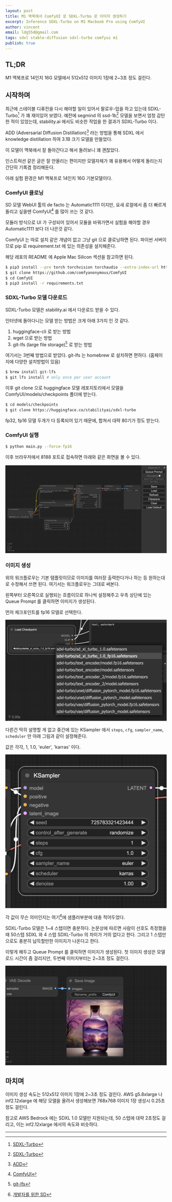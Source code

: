 ```yaml
---
layout: post
title: M1 맥북에서 ComfyUI 로 SDXL-Turbo 로 이미지 생성하기
excerpt: Inference SDXL-Turbo on M1 Macbook Pro using ComfyUI
author: vincent
email: ldg55d@gmail.com
tags: sdxl stable-diffusion sdxl-turbo comfyui m1
publish: true
---
```


## TL;DR

M1 맥북프로 14인치 16G 모델에서 512x512 이미지 1장에 2~3초 정도 걸린다.

## 시작하며

최근에 스테이블 디퓨전을 다시 해야할 일이 있어서 팔로우-업을 하고 있는데 SDXL-Turbo[^1] 가 꽤 재미있어 보였다. 예전에 segmind 의 ssd-1b[^1] 모델을 보면서 엄청 감탄한 적이 있었는데, stability.ai 에서도 비슷한 작업을 한 결과가 SDXL-Turbo 이다.

ADD (Adversarial Diffusion Distillation)[^3] 라는 방법을 통해 SDXL 에서 knowledge distillation 하여 3.1B 크기 모델을 만들었다.

이 모델이 맥북에서 잘 돌아간다고 해서 돌려보니 꽤 괜찮았다.

인스트럭션 같은 글은 잘 안올리는 편이지만 모델자체가 꽤 유용해서 어떻게 돌리는지 간단히 기록겸 정리해둔다.

아래 실험 환경은 M1 맥북프로 14인치 16G 기본모델이다.

### ComfyUI 클로닝

SD 모델 WebUI 툴의 de facto 는 Automatic1111 이지만, 요새 로컬에서 좀 더 빠르게 돌리고 싶을땐 ComfyUI[^4] 를 많이 쓰는 것 같다.

모듈러 방식으로 UI 가 구성되어 있어서 모듈을 바꿔가면서 실험을 해야할 경우 Automatic1111 보다 더 나은것 같다.

ComfyUI 는 따로 설치 같은 개념이 없고 그냥 git 으로 클로닝하면 된다. 파이썬 서버이므로 pip 로 requirement.txt 에 있는 의존성을 설치해준다.

해당 레포의 README 에 Apple Mac Silicon 섹션을 참고하면 된다.

```sh
$ pip3 install --pre torch torchvision torchaudio --extra-index-url https://download.pytorch.org/whl/nightly/cpu
$ git clone https://github.com/comfyanonymous/ComfyUI
$ cd ComfyUI
$ pip3 install -r requirements.txt
```

### SDXL-Turbo 모델 다운로드

SDXL-Turbo 모델은 stability.ai 에서 다운로드 받을 수 있다.

인터넷에 돌아다니는 모델 받는 방법은 크게 아래 3가지 인 것 같다.

1. huggingface-cli 로 받는 방법
2. wget 으로 받는 방법
3. git-lfs (large file storage)[^5] 로 받는 방법

여기서는 3번째 방법으로 받았다. git-lfs 는 homebrew 로 설치하면 편하다. (홈페이지에 다양한 설치방법이 있음)

```sh
$ brew install git-lfs
$ git lfs install # only once per user account
```

이후 git clone 으로 huggingface 모델 레포지토리에서 모델을 ComfyUI/models/checkpoints 폴더에 받는다.

```sh
$ cd models/checkpoints
$ git clone https://huggingface.co/stabilityai/sdxl-turbo
```

fp32, fp16 모델 두개가 다 등록되어 있기 때문에, 합쳐서 대략 80기가 정도 받는다.

### ComfyUI 실행

```sh
$ python main.py --force-fp16
```

이후 브라우저에서 8188 포트로 접속하면 아래와 같은 화면을 볼 수 있다.

![](/assets/img/2024/0122/comfyui.png)

### 이미지 생성

위의 워크플로우는 기본 템플릿이므로 이미지를 여러장 출력한다거나 하는 등 원하는대로 수정해서 쓰면 된다. 여기서는 워크플로우는 그대로 써본다.

왼쪽부터 오른쪽으로 실행되는 흐름이므로 하나씩 설정해주고 우측 상단에 있는 Queue Prompt 를 클릭하면 이미지가 생성된다.

먼저 체크포인트를 fp16 모델로 선택한다.

![](/assets/img/2024/0122/checkpoint.png)

다른건 딱히 설명할 게 없고 중간에 있는 KSampler 에서 `steps`, `cfg`, `sampler_name`, `scheduler` 만 아래 그림과 같이 설정해준다.

값은 각각, 1, 1.0, 'euler', 'karras' 이다.

![](/assets/img/2024/0122/ksampler.png)

각 값이 무슨 의미인지는 여기[^6]에 샘플러부분에 대충 적어두었다.

SDXL-Turbo 모델은 1~4 스텝이면 충분하다. 논문상에 따르면 사람이 선호도 측정했을때 50스텝 SDXL 와 4 스텝 SDXL-Turbo 의 차이가 거의 없다고 한다. 그리고 1 스텝만으로도 충분히 납득할만한 이미지가 나온다고 한다.

이렇게 해두고 Queue Prompt 를 클릭하면 이미지가 생성된다. 첫 이미지 생성은 모델 로드 시간이 좀 걸리지만, 두번째 이미지부터는 2~3초 정도 걸린다.

![](/assets/img/2024/0122/result.png)

## 마치며

이미지 생성 속도는 512x512 이미지 1장에 2~3초 정도 걸린다. AWS g5.8xlarge 나 inf2.12xlarge 에 해당 모델을 올려서 생성해보면 768x768 이미지 1장 생성시 0.25초 정도 걸린다.

참고로 AWS Bedrock 에는 SDXL 1.0 모델만 지원되는데, 50 스텝에 대략 2초정도 걸리고, 이는 inf2.12xlarge 에서의 속도와 비슷하다.

---

[^1]: [SDXL-Turbo](https://stability.ai/news/stability-ai-sdxl-turbo)
[^2]: [Segmind SSD-1B](https://www.segmind.com/models/ssd-1b)
[^3]: [ADD](https://stability.ai/research/adversarial-diffusion-distillation)
[^4]: [ComfyUI](https://github.com/comfyanonymous/ComfyUI)
[^5]: [git-lfs](https://git-lfs.com/)
[^6]: [개발자를 위한 SD](https://haandol.github.io/2023/07/16/stable-diffusion-for-developers.html)
